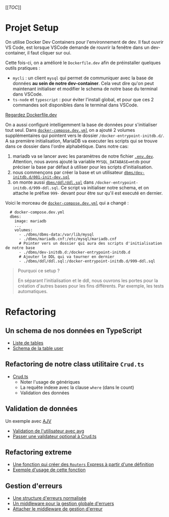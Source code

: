 

[[_TOC_]]

# Projet Setup

On utilise Docker Dev Containers pour l'environnement de dev. Il faut ouvrir VS Code, est lorsque VSCode demande de rouvrir la fenêtre dans un dev-container, il faut cliquer sur oui.

Cette fois-ci, on a amélioré le `Dockerfile.dev` afin de préinstaller quelques outils pratiques :
* `mycli` : un client `mysql` qui permet de communiquer avec la base de données **au sein de notre dev-container**. Cela veut dire qu'on peut maintenant initialiser et modifier le schema de notre base du terminal dans VSCode.
* `ts-node` et `typescript` : pour éviter l'install global, et pour que ces 2 commandes soit disponibles dans le terminal dans VSCode.

[Regardez Dockerfile.dev](./Dockerfile.dev)

On a aussi configuré intelligemment la base de données pour s'initialiser tout seul. Dans [`docker-compose.dev.yml`](./docker-compose.dev.yml) on a ajouté 2 volumes supplémentaires qui pointent vers le dossier `/docker-entrypoint-initdb.d/`. A sa première initialisation, MariaDB va executer les scripts qui se trouve dans ce dossier dans l'ordre alphabétique. Dans notre cas:  
1. mariadb va se lancer avec les paramètres de notre fichier [`.env.dev`](./dbms/.env.dev). Attention, nous avons ajouté la variable `MYSQL_DATABASE=mtdb` pour préciser la base par défaut à utiliser pour les scripts d'initialisation.
2. nous commençons par créer la base et un utilisateur [`dbms/dev-initdb.d/001-init-dev.sql`](./dbms/dev-initdb.d/001-init-dev.sql)
3. on monte aussi [`dbms/ddl/ddl.sql`](./dbms/ddl/ddl.sql) dans `/docker-entrypoint-initdb.d/999-ddl.sql`. Ce script va initialiser notre schema, et on attache le préfixe `999-` devant pour être sur qu'il est executé en dernier.

Voici le morceau de [`docker-compose.dev.yml`](./docker-compose.dev.yml) qui a changé :
```
  # docker-compose.dev.yml
  dbms:
    image: mariadb
    ...
    volumes:
      - ./dbms/dbms-data:/var/lib/mysql
      - ./dbms/mariadb.cnf:/etc/mysql/mariadb.cnf
      # Pointer vers un dossier qui aura des scripts d'initialisation de notre base
      - ./dbms/dev-initdb.d:/docker-entrypoint-initdb.d
      # Ajouter le DDL qui va tourner en dernier
      - ./dbms/ddl/ddl.sql:/docker-entrypoint-initdb.d/999-ddl.sql
```

> Pourquoi ce setup ?
> 
> En séparant l'initialisation et le ddl, nous ouvrons les portes pour la création d'autres bases pour les fins différents. Par exemple, les tests automatiques.


# Refactoring

## Un schema de nos données en TypeScript

* [Liste de tables](../../src/types/tables/tables.d.ts)
* [Schema de la table user](../../src/types/tables/user/IUser.d.ts)


## Refactoring de notre class utilitaire `Crud.ts`

* [Crud.ts](../../src/classes/Crud.ts)
    * Noter l'usage de génériques
    * La requête indexe avec la clause `where` (dans le count)
    * Validation des données

## Validation de données

Un exemple avec [AJV](https://github.com/ajv-validator/ajv)

* [Validation de l'utilisateur avec avg](../../src/types/tables/user/user.validator.ts)
* [Passer une validateur optional à Crud.ts](../../src/classes/Crud.ts)

## Refactoring extreme

* [Une fonction qui créer des `Routers` Express à partir d'une définition](../../src/classes/CrudRouter.ts)
* [Exemple d'usage de cette fonction](../../src/routes/auth/user.ts)

## Gestion d'erreurs

* [Une structure d'erreurs normalisée](../../src/types/api/IApiError.ts)
* [Un middleware pour la gestion globale d'erruers](../../src/middleware/error-handler.ts)
* [Attacher le middleware de gestion d'erreur](../../src/api.ts)